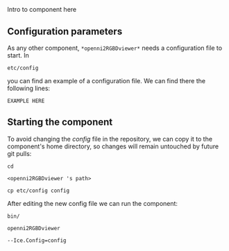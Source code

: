 ```
```
#
``` openni2RGBDviewer
```
Intro to component here


## Configuration parameters
As any other component,
``` *openni2RGBDviewer* ```
needs a configuration file to start. In

    etc/config

you can find an example of a configuration file. We can find there the following lines:

    EXAMPLE HERE

    
## Starting the component
To avoid changing the *config* file in the repository, we can copy it to the component's home directory, so changes will remain untouched by future git pulls:

    cd

``` <openni2RGBDviewer 's path> ```

    cp etc/config config
    
After editing the new config file we can run the component:

    bin/

```openni2RGBDviewer ```

    --Ice.Config=config

